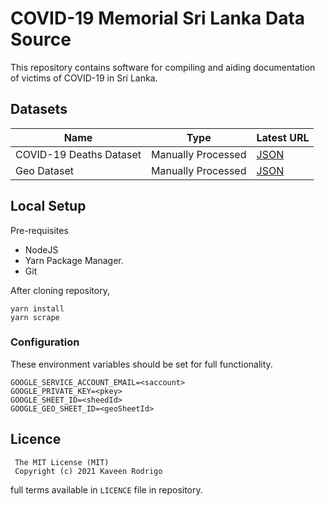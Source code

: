 # COVID-19 Memorial Sri Lanka Data Source

This repository contains software for compiling and aiding documentation of victims of COVID-19 in Sri Lanka.

## Datasets

| Name | Type | Latest URL |
| --- | --- | --- |
| COVID-19 Deaths Dataset | Manually Processed | [JSON](https://raw.githubusercontent.com/sl-c19-memorial/memorial-dataset/data/data/covid19_deaths_latest.json)
| Geo Dataset | Manually Processed | [JSON](https://raw.githubusercontent.com/sl-c19-memorial/memorial-dataset/data/data/geo_processed_latest.json)

## Local Setup
Pre-requisites
- NodeJS
- Yarn Package Manager.
- Git

After cloning repository, 
```
yarn install
yarn scrape
```
### Configuration
These environment variables should be set for full functionality.
```
GOOGLE_SERVICE_ACCOUNT_EMAIL=<saccount>
GOOGLE_PRIVATE_KEY=<pkey>
GOOGLE_SHEET_ID=<sheedId>
GOOGLE_GEO_SHEET_ID=<geoSheetId>
```
## Licence

```
 The MIT License (MIT)
 Copyright (c) 2021 Kaveen Rodrigo
```
full terms available in `LICENCE` file in repository.
